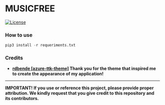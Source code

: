 # MUSICFREE

[![License](https://img.shields.io/badge/License-MIT-brightgreen)](https://raw.githubusercontent.com/JoaoATP/project-pes/main/LICENSE)

### How to use

```py
pip3 install -r requeriments.txt
```

### Credits

- **[rdbende [azure-ttk-theme]](https://github.com/rdbende/Azure-ttk-theme) Thank you for the theme that inspired me to create the appearance of my application!**

---

**IMPORTANT! If you use or reference this project, please provide proper attribution. We kindly request that you give credit to this repository and its contributors.**
